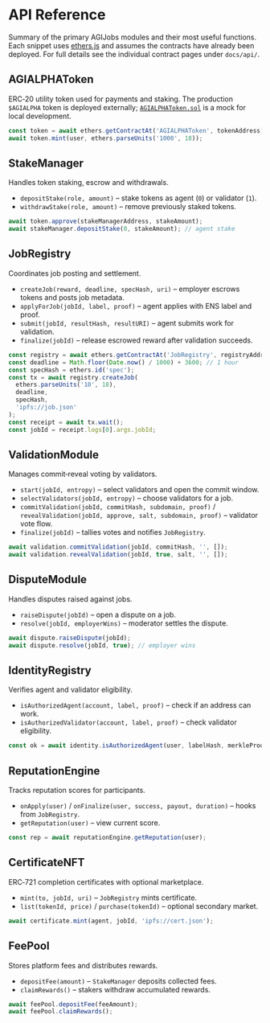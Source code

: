 # API Reference

Summary of the primary AGIJobs modules and their most useful functions.
Each snippet uses [ethers.js](https://docs.ethers.org/) and assumes the
contracts have already been deployed. For full details see the individual
contract pages under `docs/api/`.

## AGIALPHAToken

ERC‑20 utility token used for payments and staking. The production `$AGIALPHA` token is deployed externally; [`AGIALPHAToken.sol`](../contracts/test/AGIALPHAToken.sol) is a mock for local development.

```javascript
const token = await ethers.getContractAt('AGIALPHAToken', tokenAddress);
await token.mint(user, ethers.parseUnits('1000', 18));
```

## StakeManager

Handles token staking, escrow and withdrawals.

- `depositStake(role, amount)` – stake tokens as agent (`0`) or validator (`1`).
- `withdrawStake(role, amount)` – remove previously staked tokens.

```javascript
await token.approve(stakeManagerAddress, stakeAmount);
await stakeManager.depositStake(0, stakeAmount); // agent stake
```

## JobRegistry

Coordinates job posting and settlement.

- `createJob(reward, deadline, specHash, uri)` – employer escrows tokens and posts job metadata.
- `applyForJob(jobId, label, proof)` – agent applies with ENS label and proof.
- `submit(jobId, resultHash, resultURI)` – agent submits work for validation.
- `finalize(jobId)` – release escrowed reward after validation succeeds.

```javascript
const registry = await ethers.getContractAt('JobRegistry', registryAddress);
const deadline = Math.floor(Date.now() / 1000) + 3600; // 1 hour
const specHash = ethers.id('spec');
const tx = await registry.createJob(
  ethers.parseUnits('10', 18),
  deadline,
  specHash,
  'ipfs://job.json'
);
const receipt = await tx.wait();
const jobId = receipt.logs[0].args.jobId;
```

## ValidationModule

Manages commit‑reveal voting by validators.

- `start(jobId, entropy)` – select validators and open the commit window.
- `selectValidators(jobId, entropy)` – choose validators for a job.
- `commitValidation(jobId, commitHash, subdomain, proof)` / `revealValidation(jobId, approve, salt, subdomain, proof)` – validator vote flow.
- `finalize(jobId)` – tallies votes and notifies `JobRegistry`.

```javascript
await validation.commitValidation(jobId, commitHash, '', []);
await validation.revealValidation(jobId, true, salt, '', []);
```

## DisputeModule

Handles disputes raised against jobs.

- `raiseDispute(jobId)` – open a dispute on a job.
- `resolve(jobId, employerWins)` – moderator settles the dispute.

```javascript
await dispute.raiseDispute(jobId);
await dispute.resolve(jobId, true); // employer wins
```

## IdentityRegistry

Verifies agent and validator eligibility.

- `isAuthorizedAgent(account, label, proof)` – check if an address can work.
- `isAuthorizedValidator(account, label, proof)` – check validator eligibility.

```javascript
const ok = await identity.isAuthorizedAgent(user, labelHash, merkleProof);
```

## ReputationEngine

Tracks reputation scores for participants.

- `onApply(user)` / `onFinalize(user, success, payout, duration)` – hooks from `JobRegistry`.
- `getReputation(user)` – view current score.

```javascript
const rep = await reputationEngine.getReputation(user);
```

## CertificateNFT

ERC‑721 completion certificates with optional marketplace.

- `mint(to, jobId, uri)` – `JobRegistry` mints certificate.
- `list(tokenId, price)` / `purchase(tokenId)` – optional secondary market.

```javascript
await certificate.mint(agent, jobId, 'ipfs://cert.json');
```

## FeePool

Stores platform fees and distributes rewards.

- `depositFee(amount)` – `StakeManager` deposits collected fees.
- `claimRewards()` – stakers withdraw accumulated rewards.

```javascript
await feePool.depositFee(feeAmount);
await feePool.claimRewards();
```
